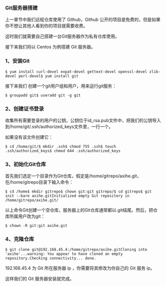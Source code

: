 ### Git服务器搭建

上一章节中我们远程仓库使用了 Github，Github 公开的项目是免费的，但是如果你不想让其他人看到你的项目就需要收费。

这时我们就需要自己搭建一台Git服务器作为私有仓库使用。

接下来我们将以 Centos 为例搭建 Git 服务器。

### 1、安装Git

```
$ yum install curl-devel expat-devel gettext-devel openssl-devel zlib-devel perl-devel$ yum install git
```

接下来我们 创建一个git用户组和用户，用来运行git服务：

```
$ groupadd git$ useradd git -g git
```

### 2、创建证书登录

收集所有需要登录的用户的公钥，公钥位于id_rsa.pub文件中，把我们的公钥导入到/home/git/.ssh/authorized_keys文件里，一行一个。

如果没有该文件创建它：

```
$ cd /home/git/$ mkdir .ssh$ chmod 755 .ssh$ touch .ssh/authorized_keys$ chmod 644 .ssh/authorized_keys
```

### 3、初始化Git仓库

首先我们选定一个目录作为Git仓库，假定是/home/gitrepo/axihe.git，在/home/gitrepo目录下输入命令：

```
$ cd /home$ mkdir gitrepo$ chown git:git gitrepo/$ cd gitrepo$ git init --bare axihe.gitInitialized empty Git repository in /home/gitrepo/axihe.git/
```

以上命令Git创建一个空仓库，服务器上的Git仓库通常都以.git结尾。然后，把仓库所属用户改为git：

```
$ chown -R git:git axihe.git
```

### 4、克隆仓库

```
$ git clone git@192.168.45.4:/home/gitrepo/axihe.gitCloning into 'axihe'...warning: You appear to have cloned an empty repository.Checking connectivity... done.
```

192.168.45.4 为 Git 所在服务器 ip ，你需要将其修改为你自己的 Git 服务 ip。

这样我们的 Git 服务器安装就完成。